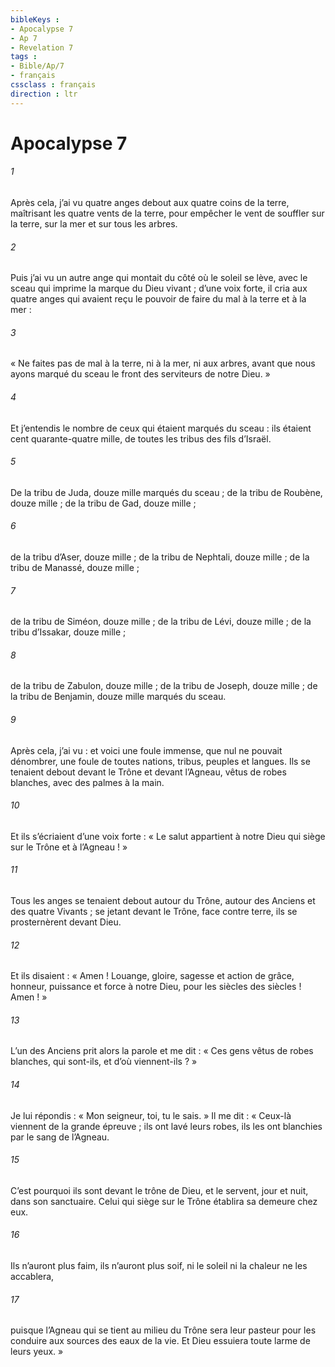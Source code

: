 ```yaml
---
bibleKeys : 
- Apocalypse 7
- Ap 7
- Revelation 7
tags : 
- Bible/Ap/7
- français
cssclass : français
direction : ltr
---
```


# Apocalypse 7

###### 1
Après cela, j’ai vu quatre anges debout aux quatre coins de la terre, maîtrisant les quatre vents de la terre, pour empêcher le vent de souffler sur la terre, sur la mer et sur tous les arbres.
###### 2
Puis j’ai vu un autre ange qui montait du côté où le soleil se lève, avec le sceau qui imprime la marque du Dieu vivant ; d’une voix forte, il cria aux quatre anges qui avaient reçu le pouvoir de faire du mal à la terre et à la mer :
###### 3
« Ne faites pas de mal à la terre, ni à la mer, ni aux arbres, avant que nous ayons marqué du sceau le front des serviteurs de notre Dieu. »
###### 4
Et j’entendis le nombre de ceux qui étaient marqués du sceau : ils étaient cent quarante-quatre mille, de toutes les tribus des fils d’Israël.
###### 5
De la tribu de Juda, douze mille marqués du sceau ;
de la tribu de Roubène, douze mille ;
de la tribu de Gad, douze mille ;
###### 6
de la tribu d’Aser, douze mille ;
de la tribu de Nephtali, douze mille ;
de la tribu de Manassé, douze mille ;
###### 7
de la tribu de Siméon, douze mille ;
de la tribu de Lévi, douze mille ;
de la tribu d’Issakar, douze mille ;
###### 8
de la tribu de Zabulon, douze mille ;
de la tribu de Joseph, douze mille ;
de la tribu de Benjamin, douze mille marqués du sceau.
###### 9
Après cela, j’ai vu : et voici une foule immense, que nul ne pouvait dénombrer, une foule de toutes nations, tribus, peuples et langues. Ils se tenaient debout devant le Trône et devant l’Agneau, vêtus de robes blanches, avec des palmes à la main.
###### 10
Et ils s’écriaient d’une voix forte :
« Le salut appartient à notre Dieu
qui siège sur le Trône
et à l’Agneau ! »
###### 11
Tous les anges se tenaient debout autour du Trône, autour des Anciens et des quatre Vivants ; se jetant devant le Trône, face contre terre, ils se prosternèrent devant Dieu.
###### 12
Et ils disaient :
« Amen !
Louange, gloire, sagesse et action de grâce,
honneur, puissance et force
à notre Dieu, pour les siècles des siècles ! Amen ! »
###### 13
L’un des Anciens prit alors la parole et me dit : « Ces gens vêtus de robes blanches, qui sont-ils, et d’où viennent-ils ? »
###### 14
Je lui répondis : « Mon seigneur, toi, tu le sais. » Il me dit :
« Ceux-là viennent de la grande épreuve ;
ils ont lavé leurs robes,
ils les ont blanchies par le sang de l’Agneau.
###### 15
C’est pourquoi ils sont devant le trône de Dieu,
et le servent, jour et nuit, dans son sanctuaire.
Celui qui siège sur le Trône
établira sa demeure chez eux.
###### 16
Ils n’auront plus faim, ils n’auront plus soif,
ni le soleil ni la chaleur ne les accablera,
###### 17
puisque l’Agneau qui se tient au milieu du Trône
sera leur pasteur
pour les conduire aux sources des eaux de la vie.
Et Dieu essuiera toute larme de leurs yeux. »
